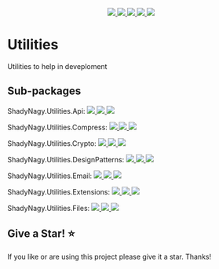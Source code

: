<p align="center">
    <a href="https://www.nuget.org/packages/ShadyNagy.Utilities.Api" alt="NuGet">
        <img src="https://img.shields.io/nuget/v/ShadyNagy.Utilities.Api" />
    </a>
    <a href="https://www.nuget.org/packages/ShadyNagy.Utilities.Api" alt="NuGet">
        <img src="https://img.shields.io/nuget/dt/ShadyNagy.Utilities.Api" />
    </a>
    <a href="https://github.com/shadynagy/Utilities/workflows/publish%20ShadyNagy.Utilities.Api%20to%20nuget/badge.svg" alt="Contributors">
        <img src="https://github.com/shadynagy/Utilities/workflows/publish%20ShadyNagy.Utilities.Api%20to%20nuget/badge.svg" />
    </a>
    <a href="https://github.com/ShadyNagy/Utilities/graphs/contributors" alt="Contributors">
        <img src="https://img.shields.io/github/contributors/ShadyNagy/Utilities" />
    </a>
    <a href="https://github.com/license/ShadyNagy/Utilities" alt="license">
        <img src="https://img.shields.io/badge/License-MIT-blue.svg" />
    </a>
</p>


# Utilities

Utilities to help in deveploment


## Sub-packages

<p align="left">   
ShadyNagy.Utilities.Api: 
    <a href="https://www.nuget.org/packages/ShadyNagy.Utilities.Api" alt="NuGet">
        <img src="https://img.shields.io/nuget/v/ShadyNagy.Utilities.Api" />
    </a>
    <a href="https://www.nuget.org/packages/ShadyNagy.Utilities.Api" alt="NuGet">
        <img src="https://img.shields.io/nuget/dt/ShadyNagy.Utilities.Api" />
    </a>
    <a href="https://github.com/shadynagy/Utilities/workflows/publish%20ShadyNagy.Utilities.Api%20to%20nuget/badge.svg" alt="Contributors">
        <img src="https://github.com/shadynagy/Utilities/workflows/publish%20ShadyNagy.Utilities.Api%20to%20nuget/badge.svg" />
    </a>
</p>
<p align="left">   
ShadyNagy.Utilities.Compress: 
    <a href="https://www.nuget.org/packages/ShadyNagy.Utilities.Compress" alt="NuGet">
        <img src="https://img.shields.io/nuget/v/ShadyNagy.Utilities.Compress" />
    </a>
    <a href="https://www.nuget.org/packages/ShadyNagy.Utilities.Compress" alt="NuGet">
        <img src="https://img.shields.io/nuget/dt/ShadyNagy.Utilities.Compress" />
    </a>
    <a href="https://github.com/shadynagy/Utilities/workflows/publish%20ShadyNagy.Utilities.Compress%20to%20nuget/badge.svg" alt="Contributors">
        <img src="https://github.com/shadynagy/Utilities/workflows/publish%20ShadyNagy.Utilities.Compress%20to%20nuget/badge.svg" />
    </a>
</p>
<p align="left">   
ShadyNagy.Utilities.Crypto: 
    <a href="https://www.nuget.org/packages/ShadyNagy.Utilities.Crypto" alt="NuGet">
        <img src="https://img.shields.io/nuget/v/ShadyNagy.Utilities.Crypto" />
    </a>
    <a href="https://www.nuget.org/packages/ShadyNagy.Utilities.Crypto" alt="NuGet">
        <img src="https://img.shields.io/nuget/dt/ShadyNagy.Utilities.Crypto" />
    </a>
    <a href="https://github.com/shadynagy/Utilities/workflows/publish%20ShadyNagy.Utilities.Crypto%20to%20nuget/badge.svg" alt="Contributors">
        <img src="https://github.com/shadynagy/Utilities/workflows/publish%20ShadyNagy.Utilities.Crypto%20to%20nuget/badge.svg" />
    </a>
</p>
<p align="left">   
ShadyNagy.Utilities.DesignPatterns: 
    <a href="https://www.nuget.org/packages/ShadyNagy.Utilities.DesignPatterns" alt="NuGet">
        <img src="https://img.shields.io/nuget/v/ShadyNagy.Utilities.DesignPatterns" />
    </a>
    <a href="https://www.nuget.org/packages/ShadyNagy.Utilities.DesignPatterns" alt="NuGet">
        <img src="https://img.shields.io/nuget/dt/ShadyNagy.Utilities.DesignPatterns" />
    </a>
    <a href="https://github.com/shadynagy/Utilities/workflows/publish%20ShadyNagy.Utilities.DesignPatterns%20to%20nuget/badge.svg" alt="Contributors">
        <img src="https://github.com/shadynagy/Utilities/workflows/publish%20ShadyNagy.Utilities.DesignPatterns%20to%20nuget/badge.svg" />
    </a>
</p>
<p align="left">   
ShadyNagy.Utilities.Email: 
    <a href="https://www.nuget.org/packages/ShadyNagy.Utilities.Email" alt="NuGet">
        <img src="https://img.shields.io/nuget/v/ShadyNagy.Utilities.Email" />
    </a>
    <a href="https://www.nuget.org/packages/ShadyNagy.Utilities.Email" alt="NuGet">
        <img src="https://img.shields.io/nuget/dt/ShadyNagy.Utilities.Email" />
    </a>
    <a href="https://github.com/shadynagy/Utilities/workflows/publish%20ShadyNagy.Utilities.Email%20to%20nuget/badge.svg" alt="Contributors">
        <img src="https://github.com/shadynagy/Utilities/workflows/publish%20ShadyNagy.Utilities.Email%20to%20nuget/badge.svg" />
    </a>
</p>
<p align="left">   
ShadyNagy.Utilities.Extensions: 
    <a href="https://www.nuget.org/packages/ShadyNagy.Utilities.Extensions" alt="NuGet">
        <img src="https://img.shields.io/nuget/v/ShadyNagy.Utilities.Extensions" />
    </a>
    <a href="https://www.nuget.org/packages/ShadyNagy.Utilities.Extensions" alt="NuGet">
        <img src="https://img.shields.io/nuget/dt/ShadyNagy.Utilities.Extensions" />
    </a>
    <a href="https://github.com/shadynagy/Utilities/workflows/publish%20ShadyNagy.Utilities.Extensions%20to%20nuget/badge.svg" alt="Contributors">
        <img src="https://github.com/shadynagy/Utilities/workflows/publish%20ShadyNagy.Utilities.Extensions%20to%20nuget/badge.svg" />
    </a>
</p>
<p align="left">   
ShadyNagy.Utilities.Files: 
    <a href="https://www.nuget.org/packages/ShadyNagy.Utilities.Files" alt="NuGet">
        <img src="https://img.shields.io/nuget/v/ShadyNagy.Utilities.Files" />
    </a>
    <a href="https://www.nuget.org/packages/ShadyNagy.Utilities.Files" alt="NuGet">
        <img src="https://img.shields.io/nuget/dt/ShadyNagy.Utilities.Files" />
    </a>
    <a href="https://github.com/shadynagy/Utilities/workflows/publish%20ShadyNagy.Utilities.Files%20to%20nuget/badge.svg" alt="Contributors">
        <img src="https://github.com/shadynagy/Utilities/workflows/publish%20ShadyNagy.Utilities.Files%20to%20nuget/badge.svg" />
    </a>
</p>


## Give a Star! :star:

If you like or are using this project please give it a star. Thanks!


